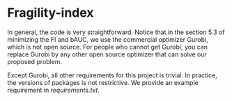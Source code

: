 # Fragility-index

In general, the code is very straightforward. Notice that in the section 5.3 of minimizing the FI and bAUC, we use the commercial optimizer Gurobi, which is not open source. For people who cannot get Gurobi, you can replace Gurobi by any other open source optimizer that can solve our proposed problem.

Except Gurobi, all other requirements for this project is trivial. In practice, the versions of packages is not restrictive. We provide an example requirement in *requirements.txt*. 